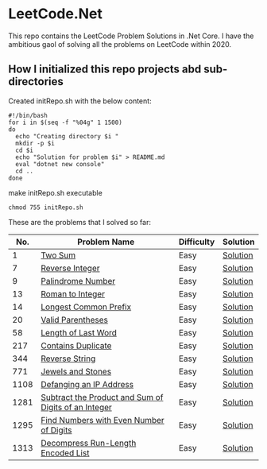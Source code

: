 # LeetCode.Net

This repo contains the LeetCode Problem Solutions in .Net Core. I have the ambitious gaol of solving all the problems on LeetCode within 2020.

## How I initialized this repo projects abd sub-directories 

Created initRepo.sh with the below content:

```
#!/bin/bash
for i in $(seq -f "%04g" 1 1500)
do
  echo "Creating directory $i "
  mkdir -p $i
  cd $i
  echo "Solution for problem $i" > README.md
  eval "dotnet new console"
  cd ..
done
```

make initRepo.sh executable

```
chmod 755 initRepo.sh
```
These are the problems that I solved so far:

| No. | Problem Name | Difficulty | Solution |
|-----|--------------|------------|----------|
| 1 | [Two Sum](https://leetcode.com/problems/two-sum/) | Easy | [Solution](0001/README.md) |
| 7 | [Reverse Integer](https://leetcode.com/problems/reverse-integer) | Easy | [Solution](0007/README.md) |
| 9 | [Palindrome Number](https://leetcode.com/problems/palindrome-number) | Easy | [Solution](0009/README.md) |
| 13 | [Roman to Integer](https://leetcode.com/problems/roman-to-integer) | Easy | [Solution](0013/README.md) |
| 14 | [Longest Common Prefix](https://leetcode.com/problems/longest-common-prefix) | Easy | [Solution](0014/README.md) |
| 20 | [Valid Parentheses](https://leetcode.com/problems/valid-parentheses) | Easy | [Solution](0020/README.md) |
| 58 | [Length of Last Word](https://leetcode.com/problems/length-of-last-word) | Easy | [Solution](0058/README.md) |
| 217 | [Contains Duplicate](https://leetcode.com/problems/contains-duplicate) | Easy | [Solution](0217/README.md) |
| 344 | [Reverse String](https://leetcode.com/problems/reverse-string) | Easy | [Solution](0344/README.md) |
| 771 | [Jewels and Stones](https://leetcode.com/problems/jewels-and-stones) | Easy | [Solution](0771/README.md) |
| 1108 | [Defanging an IP Address](https://leetcode.com/problems/defanging-an-ip-address) | Easy | [Solution](1108/README.md) |
| 1281 | [Subtract the Product and Sum of Digits of an Integer](https://leetcode.com/problems/subtract-the-product-and-sum-of-digits-of-an-integer) | Easy | [Solution](1281/README.md) |
| 1295 | [Find Numbers with Even Number of Digits](https://leetcode.com/problems/find-numbers-with-even-number-of-digits) | Easy | [Solution](1295/README.md) |
| 1313 | [Decompress Run-Length Encoded List](https://leetcode.com/problems/decompress-run-length-encoded-list) | Easy | [Solution](1313/README.md) |